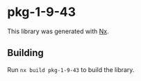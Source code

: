 # pkg-1-9-43

This library was generated with [Nx](https://nx.dev).

## Building

Run `nx build pkg-1-9-43` to build the library.
